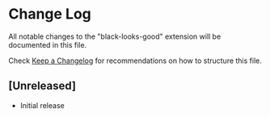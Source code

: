 # Change Log

All notable changes to the "black-looks-good" extension will be documented in this file.

Check [Keep a Changelog](http://keepachangelog.com/) for recommendations on how to structure this file.

## [Unreleased]

- Initial release
